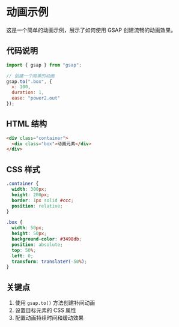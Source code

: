 # 动画示例

这是一个简单的动画示例，展示了如何使用 GSAP 创建流畅的动画效果。

## 代码说明

```javascript
import { gsap } from "gsap";

// 创建一个简单的动画
gsap.to(".box", {
  x: 100,
  duration: 1,
  ease: "power2.out"
});
```

## HTML 结构

```html
<div class="container">
  <div class="box">动画元素</div>
</div>
```

## CSS 样式

```css
.container {
  width: 300px;
  height: 200px;
  border: 1px solid #ccc;
  position: relative;
}

.box {
  width: 50px;
  height: 50px;
  background-color: #3498db;
  position: absolute;
  top: 50%;
  left: 0;
  transform: translateY(-50%);
}
```

## 关键点

1. 使用 `gsap.to()` 方法创建补间动画
2. 设置目标元素的 CSS 属性
3. 配置动画持续时间和缓动效果